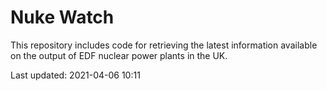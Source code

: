 # Nuke Watch

This repository includes code for retrieving the latest information available on the output of EDF nuclear power plants in the UK.

Last updated: 2021-04-06 10:11